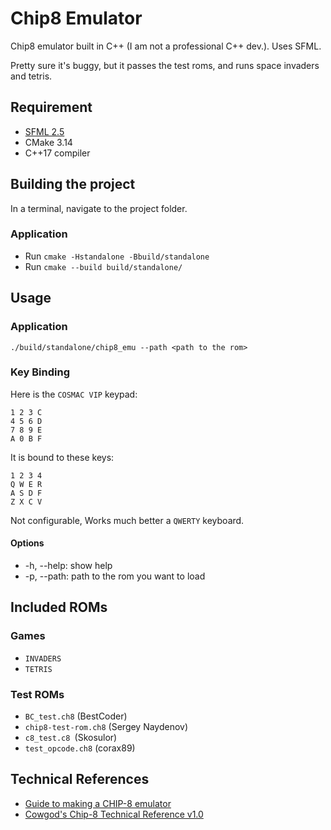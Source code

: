 # Chip8 Emulator
Chip8 emulator built in C++ (I am not a professional C++ dev.). Uses SFML.

Pretty sure it's buggy, but it passes the test roms, and runs space invaders and tetris.

## Requirement
 - [SFML 2.5](https://www.sfml-dev.org/index.php)
 - CMake 3.14
 - C++17 compiler

## Building the project
In a terminal, navigate to the project folder.

### Application
- Run `cmake -Hstandalone -Bbuild/standalone`
- Run `cmake --build build/standalone/`

## Usage
### Application
`./build/standalone/chip8_emu --path <path to the rom>`

### Key Binding
Here is the `COSMAC VIP` keypad:
```
1 2 3 C
4 5 6 D
7 8 9 E
A 0 B F
```

It is bound to these keys:
```
1 2 3 4
Q W E R
A S D F
Z X C V
```

Not configurable, Works much better a `QWERTY` keyboard.

#### Options
- -h, --help: show help
- -p, --path: path to the rom you want to load

## Included ROMs
### Games
- `INVADERS`
- `TETRIS`
### Test ROMs
- `BC_test.ch8` (BestCoder)
- `chip8-test-rom.ch8` (Sergey Naydenov)
- `c8_test.c8 `(Skosulor)
- `test_opcode.ch8` (corax89)

## Technical References
- [Guide to making a CHIP-8 emulator](https://tobiasvl.github.io/blog/write-a-chip-8-emulator/)
- [Cowgod's Chip-8 Technical Reference v1.0](http://devernay.free.fr/hacks/chip8/C8TECH10.HTM)
